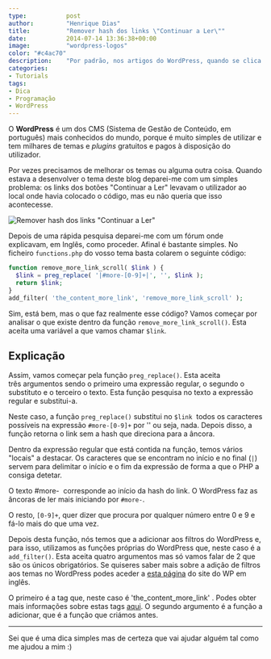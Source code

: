 ```yaml
---
type:           post
author:         "Henrique Dias"
title:          "Remover hash dos links \"Continuar a Ler\""
date:           2014-07-14 13:36:38+00:00
image:          "wordpress-logos"
color: "#c4ac70"
description:    "Por padrão, nos artigos do WordPress, quando se clica em \"Ler mais\", o utilizador é redirecionado para onde estava a ler. Aprenda a remover essa opção."
categories:
- Tutorials
tags:
- Dica
- Programação
- WordPress
---
```


O **WordPress** é um dos CMS (Sistema de Gestão de Conteúdo, em português) mais conhecidos do mundo, porque é muito simples de utilizar e tem milhares de temas e *plugins* gratuitos e pagos à disposição do utilizador.

Por vezes precisamos de melhorar os temas ou alguma outra coisa. Quando estava a desenvolver o tema deste blog deparei-me com um simples problema: os links dos botões "Continuar a Ler" levavam o utilizador ao local onde havia colocado o código, mas eu não queria que isso acontecesse.

![Remover hash dos links "Continuar a Ler"](/images/hash-links-wp.png)

Depois de uma rápida pesquisa deparei-me com um fórum onde explicavam, em Inglês, como proceder. Afinal é bastante simples. No ficheiro ```functions.php``` do vosso tema basta colarem o seguinte código:


```php
function remove_more_link_scroll( $link ) {
  $link = preg_replace( '|#more-[0-9]+|', '', $link );
  return $link;
}
add_filter( 'the_content_more_link', 'remove_more_link_scroll' );
```


Sim, está bem, mas o que faz realmente esse código? Vamos começar por analisar o que existe dentro da função ```remove_more_link_scroll()```. Esta aceita uma variável a que vamos chamar ```$link```.


## Explicação


Assim, vamos começar pela função ```preg_replace()```. Esta aceita três argumentos sendo o primeiro uma expressão regular, o segundo o substituto e o terceiro o texto. Esta função pesquisa no texto a expressão regular e substitui-a.

Neste caso, a função ```preg_replace()``` substitui no ```$link```  todos os caracteres possíveis na expressão ```#more-[0-9]+``` por '' ou seja, nada. Depois disso, a função retorna o link sem a hash que direciona para a âncora.

Dentro da expressão regular que está contida na função, temos vários "locais" a destacar. Os caracteres que se encontram no início e no final (```|```) servem para delimitar o início e o fim da expressão de forma a que o PHP a consiga detetar.

O texto #more-  corresponde ao início da hash do link. O WordPress faz as âncoras de ler mais iniciando por ```#more-```.

O resto, ```[0-9]+```, quer dizer que procura por qualquer número entre 0 e 9 e fá-lo mais do que uma vez.

Depois desta função, nós temos que a adicionar aos filtros do WordPress e, para isso, utilizamos as funções próprias do WordPress que, neste caso é a ```add_filter()```. Esta aceita quatro argumentos mas só vamos falar de 2 que são os únicos obrigatórios. Se quiseres saber mais sobre a adição de filtros aos temas no WordPress podes aceder a [esta página](http://codex.wordpress.org/Function_Reference/add_filter) do site do WP em inglês.

O primeiro é a tag que, neste caso é 'the_content_more_link' . Podes obter mais informações sobre estas tags [aqui](http://codex.wordpress.org/Plugin_API/Filter_Reference). O segundo argumento é a função a adicionar, que é a função que criámos antes.



* * *



Sei que é uma dica simples mas de certeza que vai ajudar alguém tal como me ajudou a mim :)
